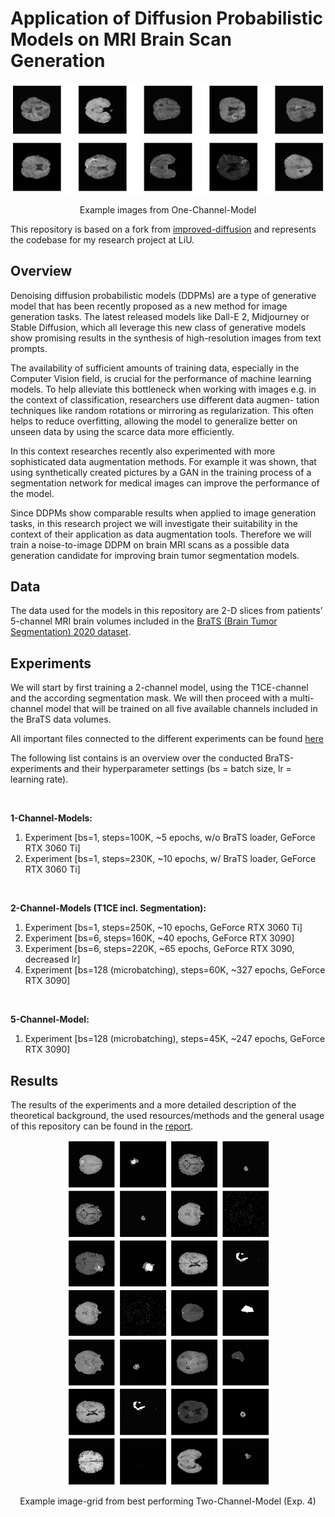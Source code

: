 # Application of Diffusion Probabilistic Models on MRI Brain Scan Generation

![Example images from One-Channel-Model](Report/report_images/old_img/Small_Example.png)

<p align="center">
    Example images from One-Channel-Model
    
This repository is based on a fork from [improved-diffusion](https://github.com/openai/improved-diffusion) and represents the codebase for my research project at LiU. 

## Overview

Denoising diffusion probabilistic models (DDPMs) are a type of generative model that has been recently proposed as a new method for image generation tasks.
The latest released models like Dall-E 2, Midjourney or Stable Diffusion, which all leverage this new class of generative models show promising results in the synthesis of high-resolution images from text prompts.

The availability of sufficient amounts of training data, especially in the Computer Vision field, is crucial for the performance of machine learning models. To help alleviate this bottleneck when working with images e.g. in the context of classification, researchers use different data augmen- tation techniques like random rotations or mirroring as regularization. This often helps to reduce overfitting, allowing the model to generalize better on unseen data by using the scarce data more efficiently.

In this context researches recently also experimented with more sophisticated data augmentation methods. For example it was shown, that using synthetically created pictures by a GAN in the training process of a segmentation network for medical images can improve the performance of the model.

Since DDPMs show comparable results when applied to image generation tasks, in this research project we will investigate their suitability in the context of their application as data augmentation tools. Therefore we will train a noise-to-image DDPM on brain MRI scans as a possible data generation candidate for improving brain tumor segmentation models.


## Data

The data used for the models in this repository are 2-D slices from patients’ 5-channel MRI brain volumes included in the [BraTS (Brain Tumor Segmentation) 2020 dataset](https://www.med.upenn.edu/cbica/brats2020/data.html).


## Experiments

We will start by first training a 2-channel model, using the T1CE-channel and the according segmentation mask. We will then proceed with a multi-channel model that will be trained on all five available channels included in the BraTS data volumes. 

All important files connected to the different experiments can be found [here](Experiments)

The following list contains is an overview over the conducted BraTS-experiments and their hyperparameter settings (bs = batch size, lr = learning rate).

<br> 

**1-Channel-Models:**
1. Experiment [bs=1, steps=100K, ~5 epochs, w/o BraTS loader, GeForce RTX 3060 Ti]
2. Experiment [bs=1, steps=230K, ~10 epochs, w/ BraTS loader, GeForce RTX 3060 Ti]

<br> 

**2-Channel-Models (T1CE incl. Segmentation):**
1. Experiment [bs=1, steps=250K, ~10 epochs, GeForce RTX 3060 Ti]
2. Experiment [bs=6, steps=160K, ~40 epochs, GeForce RTX 3090]
3. Experiment [bs=6, steps=220K, ~65 epochs, GeForce RTX 3090, decreased lr]
4. Experiment [bs=128 (microbatching), steps=60K, ~327 epochs, GeForce RTX 3090]

<br> 

**5-Channel-Model:**
1. Experiment [bs=128 (microbatching), steps=45K, ~247 epochs, GeForce RTX 3090]

## Results

The results of the experiments and a more detailed description of the theoretical background, the used resources/methods and the general usage of this repository can be found in the [report](Report/Research_Project__Diffusion_Model.pdf). 


<p align="center">
<img src="Report/report_images/old_img/Another_Grid.png" align="center" width="65%" height="65%">
</p>
<p align="center">
    Example image-grid from best performing Two-Channel-Model (Exp. 4)
